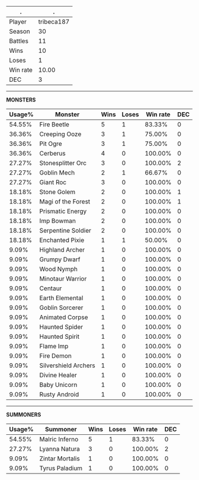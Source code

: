 .|.
|-|-
Player|tribeca187
Season|30
Battles|11
Wins|10
Loses|1
Win rate|10.00
DEC|3

---
**MONSTERS**

Usage%|Monster|Wins|Loses|Win rate|DEC|
-|-|-|-|-|-|
54.55%|Fire Beetle|5|1|83.33%|0|
36.36%|Creeping Ooze|3|1|75.00%|0|
36.36%|Pit Ogre|3|1|75.00%|0|
36.36%|Cerberus|4|0|100.00%|0|
27.27%|Stonesplitter Orc|3|0|100.00%|2|
27.27%|Goblin Mech|2|1|66.67%|0|
27.27%|Giant Roc|3|0|100.00%|0|
18.18%|Stone Golem|2|0|100.00%|1|
18.18%|Magi of the Forest|2|0|100.00%|1|
18.18%|Prismatic Energy|2|0|100.00%|0|
18.18%|Imp Bowman|2|0|100.00%|0|
18.18%|Serpentine Soldier|2|0|100.00%|0|
18.18%|Enchanted Pixie|1|1|50.00%|0|
9.09%|Highland Archer|1|0|100.00%|0|
9.09%|Grumpy Dwarf|1|0|100.00%|0|
9.09%|Wood Nymph|1|0|100.00%|0|
9.09%|Minotaur Warrior|1|0|100.00%|0|
9.09%|Centaur|1|0|100.00%|0|
9.09%|Earth Elemental|1|0|100.00%|0|
9.09%|Goblin Sorcerer|1|0|100.00%|0|
9.09%|Animated Corpse|1|0|100.00%|0|
9.09%|Haunted Spider|1|0|100.00%|0|
9.09%|Haunted Spirit|1|0|100.00%|0|
9.09%|Flame Imp|1|0|100.00%|0|
9.09%|Fire Demon|1|0|100.00%|0|
9.09%|Silvershield Archers|1|0|100.00%|0|
9.09%|Divine Healer|1|0|100.00%|0|
9.09%|Baby Unicorn|1|0|100.00%|0|
9.09%|Rusty Android|1|0|100.00%|0|

---
**SUMMONERS**

Usage%|Summoner|Wins|Loses|Win rate|DEC|
-|-|-|-|-|-|
54.55%|Malric Inferno|5|1|83.33%|0|
27.27%|Lyanna Natura|3|0|100.00%|2|
9.09%|Zintar Mortalis|1|0|100.00%|0|
9.09%|Tyrus Paladium|1|0|100.00%|0|
